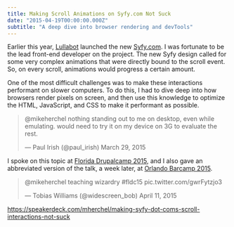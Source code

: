 ```yaml
---
title: Making Scroll Animations on Syfy.com Not Suck
date: "2015-04-19T00:00:00.000Z"
subtitle: "A deep dive into browser rendering and devTools"
---
```


Earlier this year, [Lullabot](https://www.lullabot.com/) launched the new [Syfy.com](http://www.syfy.com/). I was fortunate to be the lead front-end developer on the project. The new Syfy design called for some very complex animations that were directly bound to the scroll event. So, on every scroll, animations would progress a certain amount.

One of the most difficult challenges was to make these interactions performant on slower computers. To do this, I had to dive deep into how browsers render pixels on screen, and then use this knowledge to optimize the HTML, JavaScript, and CSS to make it performant as possible.

> @mikeherchel nothing standing out to me on desktop, even while emulating. would need to try it on my device on 3G to evaluate the rest.
> 
> — Paul Irish (@paul_irish) March 29, 2015

I spoke on this topic at [Florida Drupalcamp 2015](http://2015.fldrupal.camp/), and I also gave an abbreviated version of the talk, a week later, at [Orlando Barcamp 2015](http://barcamporlando.org/).

> @mikeherchel teaching wizardry #fldc15 pic.twitter.com/gwrFytzjo3
> 
> — Tobias Williams (@widescreen_bob) April 11, 2015

https://speakerdeck.com/mherchel/making-syfy-dot-coms-scroll-interactions-not-suck